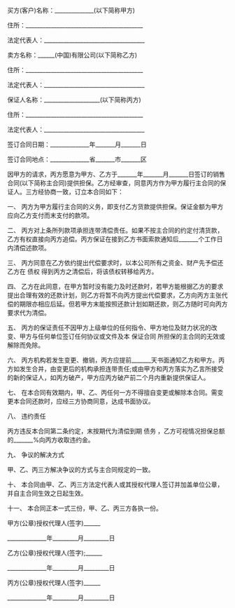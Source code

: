 
 


买方(客户)名称：______________(以下简称甲方)


住所：__________________________________________


法定代表人：____________________________________


卖方名称：______(中国)有限公司(以下简称乙方)


住所：__________________________________________


法定代表人：____________________________________


保证人名称：____________________(以下简称丙方)


住所：__________________________________________


法定代表人：____________________________________


签订合同日期：______________年_______月_______日


签订合同地点：______________省_______市_______区


因甲方的请求，丙方愿意为甲方、乙方于_______年_______月_______日签订的销售合同(以下简称主合同)提供担保。乙方经审查，同意丙方作为甲方履行主合同的保证人。三方经协商一致，订立本合同如下：


一、 丙方为甲方履行主合同的义务，即支付乙方货款提供担保。保证金额为甲方应向乙方支付而末支付的款项。


二、 丙方对上条所列款项承担连带清偿责任。如果不按主合同的约定付清货款，乙方有权直接向丙方追偿。丙方保证在接到乙方书面索款通知后_______个工作日内清偿述款项。


三、 丙方同意在乙方依约提出代偿要求时，以本公司所有之资金、财产先予偿还乙方在
债权
得到丙方之清偿后，将该债权转移给丙方。


四、 乙方在此同意，在甲方暂时没有能力及时还款时，若甲方能根据乙方的要求提出合理有效的还款计划，则乙方将暂不向丙方提出代偿要求，乙方向丙方主张代偿的期限亦相应后延。但若甲方末能按照还款计划如期还款，则乙方随时可向丙方要求代为清偿。


五、 丙方的保证责任不因甲方上级单位的任何指令、甲方地位及财力状况的改变、甲方与任何单位签订任何协议或文件及本
保证合同
所担保的主合同的无效或解除而免除。


六、 丙方机构若发生变更、撤销，丙方应提前_______天书面通知乙方和甲方。丙方如发生合并，由变更后的机构承担连带责任;或由甲方和丙方落实为乙言所接受的新的保证人，如丙方破产，甲方应丙方破产前二个月内重新提供保证人。


七、 在本合同有效期内，甲、乙、丙任何一方不得擅自变更或解除本合同。需变更本合同还款时，应经三方协商同意，达成书面协议。


八、 违约责任


丙方违反本合同第二条约定，末按期代为清偿到期
债务
，乙方可视情况担保总额的_______%向丙方收取违约金。


九、 争议的解决方式


甲、乙、丙三方解决争议的方式与主合同规定的一致。


十、 本合同由甲、乙、丙三方法定代表人或其授权代理人签订并加盖单位公章，并自主合同生效之日起生效。


十一、 本合同正本一式三份，甲、乙、丙三方各执一份。


甲方(公章)授权代理人(签字)______


______________年_________月_________日


乙方(公章)授权代理人(签字);______


______________年_________月_________日


丙方(公章)授权代理人(签字)______


______________年_________月_________日
 


 

 
 
 
 
 
  


  
 

  


  


  
 
 
 
 

